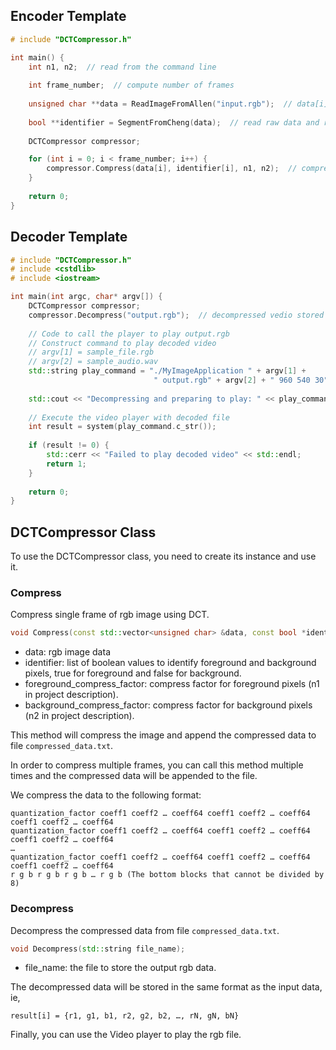 ## Encoder Template

```cpp
# include "DCTCompressor.h"

int main() {
    int n1, n2;  // read from the command line
    
    int frame_number;  // compute number of frames
    
    unsigned char **data = ReadImageFromAllen("input.rgb");  // data[i] is the i-th frame
    
    bool **identifier = SegmentFromCheng(data);  // read raw data and return the foreground/background identifier
    
    DCTCompressor compressor;

    for (int i = 0; i < frame_number; i++) {
        compressor.Compress(data[i], identifier[i], n1, n2);  // compress the i-th frame with n1 and n2
    }
    
    return 0;
}
```

## Decoder Template

```cpp
# include "DCTCompressor.h"
# include <cstdlib>
# include <iostream>

int main(int argc, char* argv[]) {
    DCTCompressor compressor;
    compressor.Decompress("output.rgb");  // decompressed vedio stored in output.rgb in the format suitable for the player.
    
    // Code to call the player to play output.rgb
    // Construct command to play decoded video
    // argv[1] = sample_file.rgb
    // argv[2] = sample_audio.wav
    std::string play_command = "./MyImageApplication " + argv[1] +
                                " output.rgb" + argv[2] + " 960 540 30";
    
    std::cout << "Decompressing and preparing to play: " << play_command << std::endl;
    
    // Execute the video player with decoded file
    int result = system(play_command.c_str());
    
    if (result != 0) {
        std::cerr << "Failed to play decoded video" << std::endl;
        return 1;
    }
    
    return 0;
}
```

## DCTCompressor Class

To use the DCTCompressor class, you need to create its instance and use it.

### Compress

Compress single frame of rgb image using DCT. 

``` cpp
void Compress(const std::vector<unsigned char> &data, const bool *identifier, int foreground_compress_factor, int background_compress_factor)
```

- data: rgb image data
- identifier: list of boolean values to identify foreground and background pixels, true for foreground and false for background.
- foreground_compress_factor: compress factor for foreground pixels (n1 in project description).
- background_compress_factor: compress factor for background pixels (n2 in project description).

This method will compress the image and append the compressed data to file ```compressed_data.txt```.

In order to compress multiple frames, you can call this method multiple times and the compressed data will be appended to the file.

We compress the data to the following format:
```
quantization_factor coeff1 coeff2 … coeff64 coeff1 coeff2 … coeff64 coeff1 coeff2 … coeff64
quantization_factor coeff1 coeff2 … coeff64 coeff1 coeff2 … coeff64 coeff1 coeff2 … coeff64
…
quantization_factor coeff1 coeff2 … coeff64 coeff1 coeff2 … coeff64 coeff1 coeff2 … coeff64
r g b r g b r g b … r g b (The bottom blocks that cannot be divided by 8)
```

### Decompress

Decompress the compressed data from file ```compressed_data.txt```.

``` cpp
void Decompress(std::string file_name);
```

- file_name: the file to store the output rgb data.

The decompressed data will be stored in the same format as the input data, ie, 
```aiignore
result[i] = {r1, g1, b1, r2, g2, b2, …, rN, gN, bN}
```

Finally, you can use the Video player to play the rgb file.

